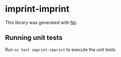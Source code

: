 # imprint-imprint

This library was generated with [Nx](https://nx.dev).

## Running unit tests

Run `nx test imprint-imprint` to execute the unit tests.
